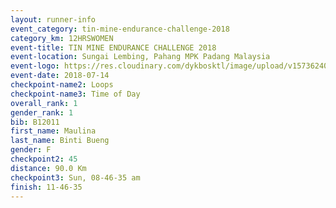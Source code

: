 ```yaml
---
layout: runner-info 
event_category: tin-mine-endurance-challenge-2018 
category_km: 12HRSWOMEN 
event-title: TIN MINE ENDURANCE CHALLENGE 2018 
event-location: Sungai Lembing, Pahang MPK Padang Malaysia 
event-logo: https://res.cloudinary.com/dykbosktl/image/upload/v1573624035/Logo/Logo_svfuu8.jpg 
event-date: 2018-07-14 
checkpoint-name2: Loops 
checkpoint-name3: Time of Day 
overall_rank: 1
gender_rank: 1
bib: B12011
first_name: Maulina
last_name: Binti Bueng
gender: F
checkpoint2: 45
distance: 90.0 Km
checkpoint3: Sun, 08-46-35 am
finish: 11-46-35
---
```

